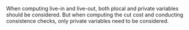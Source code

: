 When computing live-in and live-out, both plocal and private variables should be considered.
But when computing the cut cost and conducting consistence checks, only private variables need to be considered.
